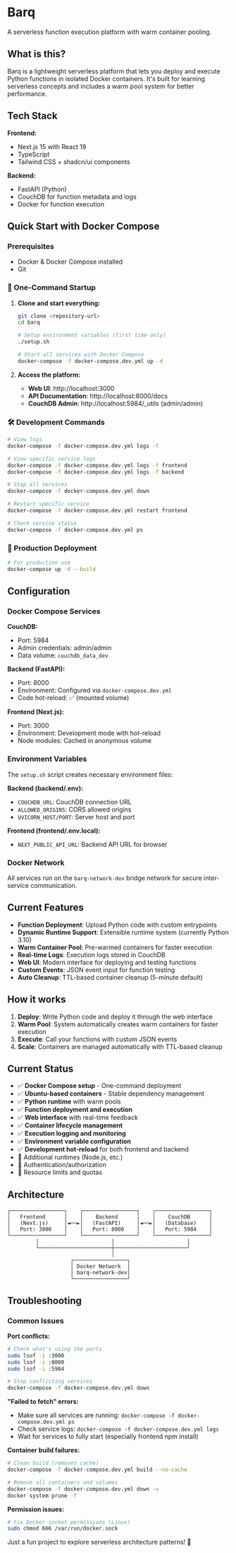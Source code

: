 # Barq

A serverless function execution platform with warm container pooling.

## What is this?

Barq is a lightweight serverless platform that lets you deploy and execute Python functions in isolated Docker containers. It's built for learning serverless concepts and includes a warm pool system for better performance.

## Tech Stack

**Frontend:**
- Next.js 15 with React 19
- TypeScript
- Tailwind CSS + shadcn/ui components

**Backend:**
- FastAPI (Python)
- CouchDB for function metadata and logs
- Docker for function execution

## Quick Start with Docker Compose

### Prerequisites
- Docker & Docker Compose installed
- Git

### 🚀 One-Command Startup

1. **Clone and start everything:**
   ```bash
   git clone <repository-url>
   cd barq
   
   # Setup environment variables (first time only)
   ./setup.sh
   
   # Start all services with Docker Compose
   docker-compose -f docker-compose.dev.yml up -d
   ```

2. **Access the platform:**
   - **Web UI**: http://localhost:3000
   - **API Documentation**: http://localhost:8000/docs
   - **CouchDB Admin**: http://localhost:5984/_utils (admin/admin)

### 🛠️ Development Commands

```bash
# View logs
docker-compose -f docker-compose.dev.yml logs -f

# View specific service logs
docker-compose -f docker-compose.dev.yml logs -f frontend
docker-compose -f docker-compose.dev.yml logs -f backend

# Stop all services
docker-compose -f docker-compose.dev.yml down

# Restart specific service
docker-compose -f docker-compose.dev.yml restart frontend

# Check service status
docker-compose -f docker-compose.dev.yml ps
```

### 🎯 Production Deployment

```bash
# For production use
docker-compose up -d --build
```

## Configuration

### Docker Compose Services

**CouchDB:**
- Port: 5984
- Admin credentials: admin/admin
- Data volume: `couchdb_data_dev`

**Backend (FastAPI):**
- Port: 8000
- Environment: Configured via `docker-compose.dev.yml`
- Code hot-reload: ✅ (mounted volume)

**Frontend (Next.js):**
- Port: 3000
- Environment: Development mode with hot-reload
- Node modules: Cached in anonymous volume

### Environment Variables

The `setup.sh` script creates necessary environment files:

**Backend (backend/.env):**
- `COUCHDB_URL`: CouchDB connection URL
- `ALLOWED_ORIGINS`: CORS allowed origins
- `UVICORN_HOST/PORT`: Server host and port

**Frontend (frontend/.env.local):**
- `NEXT_PUBLIC_API_URL`: Backend API URL for browser

### Docker Network

All services run on the `barq-network-dev` bridge network for secure inter-service communication.

## Current Features

- **Function Deployment**: Upload Python code with custom entrypoints
- **Dynamic Runtime Support**: Extensible runtime system (currently Python 3.10)
- **Warm Container Pool**: Pre-warmed containers for faster execution
- **Real-time Logs**: Execution logs stored in CouchDB
- **Web UI**: Modern interface for deploying and testing functions
- **Custom Events**: JSON event input for function testing
- **Auto Cleanup**: TTL-based container cleanup (5-minute default)

## How it works

1. **Deploy**: Write Python code and deploy it through the web interface
2. **Warm Pool**: System automatically creates warm containers for faster execution
3. **Execute**: Call your functions with custom JSON events
4. **Scale**: Containers are managed automatically with TTL-based cleanup

## Current Status

- ✅ **Docker Compose setup** - One-command deployment
- ✅ **Ubuntu-based containers** - Stable dependency management
- ✅ **Python runtime** with warm pools
- ✅ **Function deployment and execution**
- ✅ **Web interface** with real-time feedback
- ✅ **Container lifecycle management**
- ✅ **Execution logging and monitoring**
- ✅ **Environment variable configuration**
- ✅ **Development hot-reload** for both frontend and backend
- 🚧 Additional runtimes (Node.js, etc.)
- 🚧 Authentication/authorization
- 🚧 Resource limits and quotas

## Architecture

```
┌─────────────────┐    ┌─────────────────┐    ┌─────────────────┐
│   Frontend      │    │    Backend      │    │    CouchDB      │
│   (Next.js)     │◄──►│   (FastAPI)     │◄──►│   (Database)    │
│   Port: 3000    │    │   Port: 8000    │    │   Port: 5984    │
└─────────────────┘    └─────────────────┘    └─────────────────┘
         │                       │                       │
         └───────────────────────┼───────────────────────┘
                                 │
                    ┌─────────────────┐
                    │ Docker Network  │
                    │ barq-network-dev│
                    └─────────────────┘
```

## Troubleshooting

### Common Issues

**Port conflicts:**
```bash
# Check what's using the ports
sudo lsof -i :3000
sudo lsof -i :8000
sudo lsof -i :5984

# Stop conflicting services
docker-compose -f docker-compose.dev.yml down
```

**"Failed to fetch" errors:**
- Make sure all services are running: `docker-compose -f docker-compose.dev.yml ps`
- Check service logs: `docker-compose -f docker-compose.dev.yml logs`
- Wait for services to fully start (especially frontend npm install)

**Container build failures:**
```bash
# Clean build (removes cache)
docker-compose -f docker-compose.dev.yml build --no-cache

# Remove all containers and volumes
docker-compose -f docker-compose.dev.yml down -v
docker system prune -f
```

**Permission issues:**
```bash
# Fix Docker socket permissions (Linux)
sudo chmod 666 /var/run/docker.sock
```

Just a fun project to explore serverless architecture patterns! 🚀
